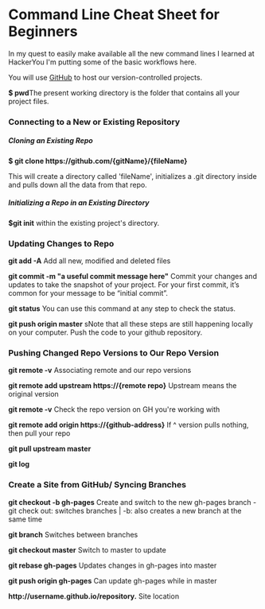 <h1>Command Line Cheat Sheet for Beginners</h1>

<p>In my quest to easily make available all the new command lines I learned at HackerYou I'm putting some of the basic workflows here.</p>  

<p>You will use <a href="http://github.com">GitHub</a> to host our version-controlled projects.</p>

<p><strong>$ pwd</strong>The present working directory is the folder that contains all your project files.</p>


<h3>Connecting to a New or Existing Repository</h3>

<h5>Cloning an Existing Repo</h5>
<strong>$ git clone https://github.com/{gitName}/{fileName}</strong>
<p>This will create a directory called 'fileName', initializes a .git directory inside and pulls down all the data from that repo.</p>


<h5>Initializing a Repo in an Existing Directory</h5>
<p><strong>$git init</strong> within the existing project's directory.</p>

<h3>Updating Changes to Repo</h3>

<p><strong>git add -A</strong> Add all new, modified and deleted files</p>
<p><strong>git commit -m "a useful commit message here"</strong> Commit your changes and updates to take the snapshot of your project. For your first commit, it’s common for your message to be “initial commit”.</p>
<p><strong>git status</strong> You can use this command at any step to check the status.</p>
<p><strong>git push origin master</strong> sNote that all these steps are still happening locally on your computer. Push the code to your github repository.</p>

<h3>Pushing Changed Repo Versions to Our Repo Version</h3>

<p><strong>git remote -v</strong> Associating remote and our repo versions</p>
<p><strong>git remote add upstream https://{remote repo}</strong> Upstream means the original version</p>
<p><strong>git remote -v</strong> Check the repo version on GH you're working with</p>
<p><strong>git remote add origin https://{github-address}</strong> If ^ version pulls nothing, then pull your repo</p>
<p><strong>git pull upstream master</strong></p>
<p><strong>git log</strong></p>

<h3>Create a Site from GitHub/ Syncing Branches</h3>
<p><strong>git checkout -b gh-pages</strong> Create and switch to the new gh-pages branch - git check out: switches branches | -b: also creates a new branch at the same time</p>
<p><strong>git branch</strong> Switches between branches</p>
<p><strong>git checkout master</strong> Switch to master to update</p>
<p><strong>git rebase gh-pages</strong> Updates changes in gh-pages into master</p>			
<p><strong>git push origin gh-pages</strong> Can update gh-pages while in master</p>
<p><strong>http://username.github.io/repository.</strong> Site location</p>